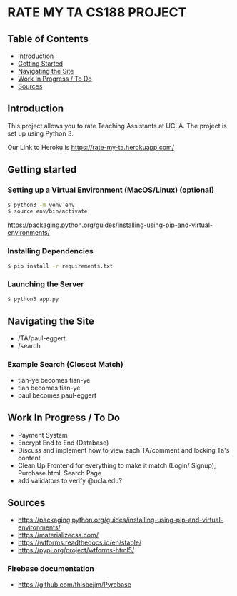 # RATE MY TA CS188 PROJECT

## Table of Contents
* [Introduction](#intro)
* [Getting Started](#getting-started)
* [Navigating the Site](#navigating-the-site)
* [Work In Progress / To Do](#work-in-progress/to-do)
* [Sources](#sources)

## Introduction
This project allows you to rate Teaching Assistants at UCLA. The project is set up using Python 3.

Our Link to Heroku is https://rate-my-ta.herokuapp.com/

## Getting started

### Setting up a Virtual Environment (MacOS/Linux) (optional)

```sh
$ python3 -m venv env
$ source env/bin/activate
```

https://packaging.python.org/guides/installing-using-pip-and-virtual-environments/

### Installing Dependencies

```sh
$ pip install -r requirements.txt
```

### Launching the Server

```sh
$ python3 app.py
```

## Navigating the Site
- /TA/paul-eggert
- /search

### Example Search (Closest Match)
- tian-ye becomes tian-ye
- tian becomes tian-ye
- paul becomes paul-eggert


## Work In Progress / To Do
- Payment System
- Encrypt End to End (Database)
- Discuss and implement how to view each TA/comment and locking Ta's content
- Clean Up Frontend for everything to make it match (Login/ Signup), Purchase.html, Search Page
- add validators to verify @ucla.edu? 






## Sources
- https://packaging.python.org/guides/installing-using-pip-and-virtual-environments/
- https://materializecss.com/
- https://wtforms.readthedocs.io/en/stable/
- https://pypi.org/project/wtforms-html5/


### Firebase documentation
- https://github.com/thisbejim/Pyrebase 